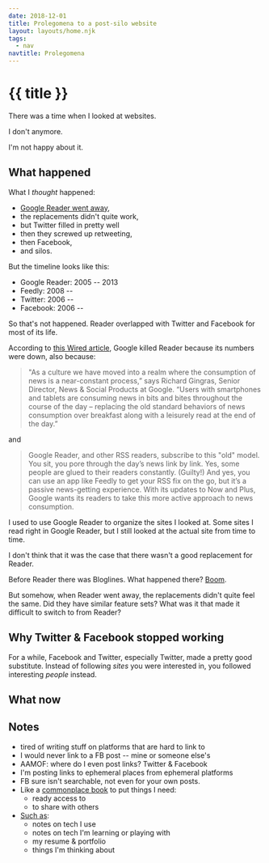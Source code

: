 ```yaml
---
date: 2018-12-01
title: Prolegomena to a post-silo website
layout: layouts/home.njk
tags:
  - nav
navtitle: Prolegomena
---
```


# {{ title }}

There was a time when I looked at websites.

I don't anymore.

I'm not happy about it.

## What happened

What I _thought_ happened:
- [Google Reader went away][],
- the replacements didn't quite work,
- but Twitter filled in pretty well
- then they screwed up retweeting,
- then Facebook,
- and silos.

But the timeline looks like this:

- Google Reader: 2005 -- 2013
- Feedly: 2008 --
- Twitter: 2006 --
- Facebook: 2006 --

So that's not happened. Reader overlapped with
Twitter and
Facebook for most of its life.

According to [this Wired article][wired],
Google killed Reader because its numbers
were down, also because:

> "As a culture we have moved into a realm where the consumption of news is a near-constant process,” says Richard Gingras, Senior Director, News & Social Products at Google. “Users with smartphones and tablets are consuming news in bits and bites throughout the course of the day – replacing the old standard behaviors of news consumption over breakfast along with a leisurely read at the end of the day.”

and

> Google Reader, and other RSS readers, subscribe to this "old" model. You sit, you pore through the day’s news link by link. Yes, some people are glued to their readers constantly. (Guilty!) And yes, you can use an app like Feedly to get your RSS fix on the go, but it’s a passive news-getting experience. With its updates to Now and Plus, Google wants its readers to take this more active approach to news consumption.

I used to use Google Reader to organize the
sites I looked at.
Some sites I read right in Google Reader,
but I still looked at the actual site
from time to time.

I don't think that
it was the case that there wasn't
a good replacement for Reader.

Before Reader there was Bloglines.
What happened there? [Boom].

But somehow, when Reader went away,
the replacements didn't quite feel the same.
Did they have similar feature sets?
What was it that made it difficult to switch to from Reader?

## Why Twitter & Facebook stopped working

For a while, Facebook and Twitter, especially Twitter,
made a pretty good substitute.
Instead of following _sites_ you were interested in,
you followed interesting _people_ instead.



## What now

## Notes

- tired of writing stuff on platforms that are hard to link to
- I would never link to a FB post -- mine or someone else's
- AAMOF: where do I even post links? Twitter & Facebook
- I'm posting links to ephemeral places from ephemeral platforms
- FB sure isn't searchable, not even for your own posts.
- Like a [commonplace book] to put things I need:
  - ready access to
  - to share with others
- [Such as]:
  - notes on tech I use
  - notes on tech I'm learning or playing with
  - my resume & portfolio
  - things I'm thinking about




[Google Reader went away]:  #nowhere
[commonplace book]: https://en.wikipedia.org/wiki/Commonplace_book
[Such as]: https://www.youtube.com/watch?v=lj3iNxZ8Dww
[Boom]: https://en.wikipedia.org/wiki/Bloglines
[wired]: https://www.wired.com/2013/06/why-google-reader-got-the-ax/
